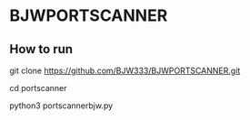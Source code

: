 # BJWPORTSCANNER

How to run
-------------------------------
git clone https://github.com/BJW333/BJWPORTSCANNER.git

cd portscanner

python3 portscannerbjw.py
